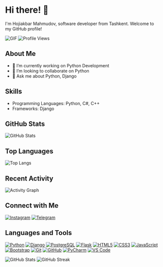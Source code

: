 # Hi there! 👋

I'm Hojiakbar Mahmudov, software developer from Tashkent. Welcome to my GitHub profile!

![GIF](https://camo.githubusercontent.com/4bb3061557b52cb85c729389dc7b9123661187c7c28dcdae23de91d4b67b43bd/68747470733a2f2f632e74656e6f722e636f6d2f4e4f594633663832625f6741414141432f70726f6772616d6d65722e676966)
![Profile Views](https://komarev.com/ghpvc/?username=hojimahmudov)
## About Me

- 🔭 I’m currently working on Python Development
- 👯 I’m looking to collaborate on Python
- 💬 Ask me about Python, Django

## Skills

- Programming Languages: Python, C#, C++
- Frameworks: Django

## GitHub Stats

![GitHub Stats](https://github-readme-stats.vercel.app/api?username=hojimahmudov&show_icons=true)

## Top Languages

![Top Langs](https://github-readme-stats.vercel.app/api/top-langs/?username=hojimahmudov)

## Recent Activity

![Activity Graph](https://activity-graph.herokuapp.com/graph?username=hojimahmudov)

## Connect with Me

[![Instagram](https://img.shields.io/badge/-Instagram-E4405F?style=flat-square&logo=instagram&logoColor=white)](https://www.instagram.com/hoji_azamovich)
[![Telegram](https://img.shields.io/badge/-Telegram-2CA5E0?style=flat-square&logo=telegram&logoColor=white)](https://t.me/hoji_azamovich)

## Languages and Tools

[![Python](https://img.shields.io/badge/-Python-3776AB?style=flat-square&logo=python&logoColor=white)](https://www.python.org/)
[![Django](https://img.shields.io/badge/-Django-092E20?style=flat-square&logo=django&logoColor=white)](https://www.djangoproject.com/)
[![PostgreSQL](https://img.shields.io/badge/-PostgreSQL-336791?style=flat-square&logo=postgresql&logoColor=white)](https://www.postgresql.org/)
[![Flask](https://img.shields.io/badge/-Flask-000000?style=flat-square&logo=flask&logoColor=white)](https://flask.palletsprojects.com/en/2.0.x/)
[![HTML5](https://img.shields.io/badge/-HTML5-E34F26?style=flat-square&logo=html5&logoColor=white)](https://developer.mozilla.org/en-US/docs/Web/Guide/HTML/HTML5)
[![CSS3](https://img.shields.io/badge/-CSS3-1572B6?style=flat-square&logo=css3&logoColor=white)](https://developer.mozilla.org/en-US/docs/Web/CSS)
[![JavaScript](https://img.shields.io/badge/-JavaScript-F7DF1E?style=flat-square&logo=javascript&logoColor=black)](https://developer.mozilla.org/en-US/docs/Web/JavaScript)
[![Bootstrap](https://img.shields.io/badge/-Bootstrap-563D7C?style=flat-square&logo=bootstrap&logoColor=white)](https://getbootstrap.com/)
[![Git](https://img.shields.io/badge/-Git-F05032?style=flat-square&logo=git&logoColor=white)](https://git-scm.com/)
[![GitHub](https://img.shields.io/badge/-GitHub-181717?style=flat-square&logo=github&logoColor=white)](https://github.com/)
[![PyCharm](https://img.shields.io/badge/-PyCharm-000000?style=flat-square&logo=pycharm&logoColor=white)](https://www.jetbrains.com/pycharm/)
[![VS Code](https://img.shields.io/badge/-VS%20Code-007ACC?style=flat-square&logo=visual-studio-code&logoColor=white)](https://code.visualstudio.com/)

![GitHub Stats](https://github-readme-stats.vercel.app/api/?username=hojimahmudov&show_icons=true&hide_rank=true&include_all_commits=true)
![GitHub Streak](https://github-readme-streak-stats.herokuapp.com/?user=hojimahmudov)


<!--
**hojimahmudov/hojimahmudov** is a ✨ _special_ ✨ repository because its `README.md` (this file) appears on your GitHub profile.

Here are some ideas to get you started:

- 🔭 I’m currently working on ...
- 🌱 I’m currently learning ...
- 👯 I’m looking to collaborate on ...
- 🤔 I’m looking for help with ...
- 💬 Ask me about ...
- 📫 How to reach me: ...
- 😄 Pronouns: ...
- ⚡ Fun fact: ...
-->
